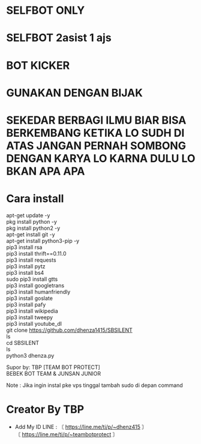 # SELFBOT ONLY <br>
# SELFBOT 2asist 1 ajs <br>
# BOT KICKER <br>

# GUNAKAN DENGAN BIJAK <br>
# SEKEDAR BERBAGI ILMU BIAR BISA BERKEMBANG KETIKA LO SUDH DI ATAS JANGAN PERNAH SOMBONG DENGAN KARYA LO KARNA DULU LO BKAN APA APA <br>


# Cara install <br>

apt-get update -y <br>
pkg install python -y <br>
pkg install python2 -y <br>
apt-get install git -y <br>
apt-get install python3-pip -y <br> 
pip3 install rsa <br> 
pip3 install thrift==0.11.0 <br> 
pip3 install requests <br> 
pip3 install pytz <br> 
pip3 install bs4 <br> 
sudo pip3 install gtts <br> 
pip3 install googletrans <br> 
pip3 install humanfriendly<br> 
pip3 install goslate<br> 
pip3 install pafy<br> 
pip3 install wikipedia <br> 
pip3 install tweepy<br> 
pip3 install youtube_dl<br> 
git clone https://github.com/dhenza1415/SBSILENT<br> 
ls<br> 
cd SBSILENT<br> 
ls<br> 
python3 dhenza.py<br> 


Supor by: TBP [TEAM BOT PROTECT]<br> 
                BEBEK BOT TEAM & JUNSAN JUNIOR <br> 
          
Note : Jika ingin instal pke vps tinggal tambah sudo di depan command<br> 


 # Creator By TBP <br> 
- Add My ID LINE : 〘 https://line.me/ti/p/~dhenz415 〙<br> 
                   〘 https://line.me/ti/p/~teambotprotect 〙<br> 

